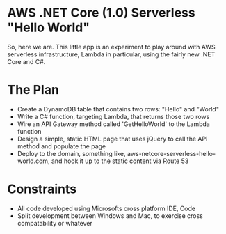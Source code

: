 # AWS .NET Core (1.0) Serverless "Hello World"

So, here we are. This little app is an experiment to play around with AWS serverless infrastructure, Lambda in particular, using the fairly new .NET Core and C#.  

# The Plan

* Create a DynamoDB table that contains two rows: "Hello" and "World"
* Write a C# function, targeting Lambda, that returns those two rows
* Wire an API Gateway method called 'GetHelloWorld' to the Lambda function
* Design a simple, static HTML page that uses jQuery to call the API method and populate the page
* Deploy to the domain, something like, aws-netcore-serverless-hello-world.com, and hook it up to the static content via Route 53

# Constraints

* All code developed using Microsofts cross platform IDE, Code
* Split development between Windows and Mac, to exercise cross compatability or whatever
